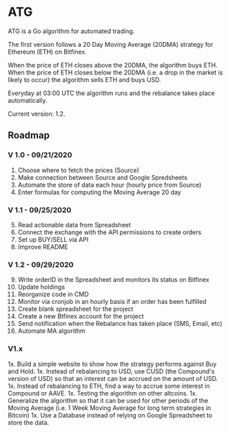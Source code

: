 # ATG

ATG is a Go algorithm for automated trading.

The first version follows a 20 Day Moving Average (20DMA) strategy for Ethereum (ETH) on Bitfinex.

When the price of ETH closes above the 20DMA, the algorithm buys ETH. When the price of ETH closes below the 20DMA (i.e. a drop in the market is likely to occur) the algorithm sells ETH and buys USD. 

Everyday at 03:00 UTC the algorithm runs and the rebalance takes place automatically.

Current version: 1.2.

## Roadmap 

### V 1.0 - 09/21/2020
1. Choose where to fetch the prices (Source)
2. Make connection between Source and Google Spredsheets
3. Automate the store of data each hour (hourly price from Source)
4. Enter formulas for computing the Moving Average 20 day

### V 1.1 - 09/25/2020
5. Read actionable data from Spreadsheet
6. Connect the exchange with the API permissions to create orders
7. Set up BUY/SELL via API
8. Improve README

### V 1.2 - 09/29/2020
9. Write orderID in the Spreadsheet and monitors its status on Bitfinex
10. Update holdings
11. Reorganize code in CMD
12. Monitor via cronjob in an hourly basis if an order has been fulfilled
13. Create blank spreadsheet for the project
14. Create a new Btfinex account for the project
15. Send notification when the Rebalance has taken place (SMS, Email, etc)
16. Automate MA algorithm

### V1.x
1x. Build a simple website to show how the strategy performs against Buy and Hold.
1x. Instead of rebalancing to USD, use CUSD (the Compound's version of USD) so that an interest can be accrued on the amount of USD.
1x. Instead of rebalancing to ETH, find a way to accrue some interest in Compound or AAVE.
1x. Testing the algorithm on other altcoins.
1x. Generalize the algorithm so that it can be used for other periods of the Moving Average (i.e. 1 Week Moving Average for long term strategies in Bitcoin)
1x. Use a Database instead of relying on Google Spreadsheet to store the data.
